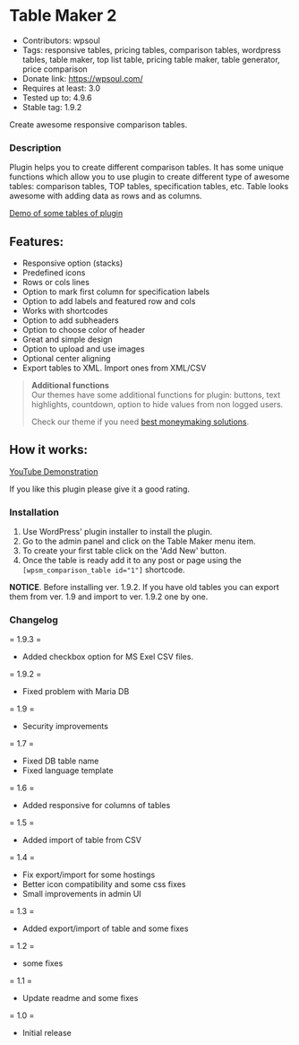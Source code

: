 # Table Maker 2

* Contributors: wpsoul
* Tags: responsive tables, pricing tables, comparison tables, wordpress tables, table maker, top list table, pricing table maker, table generator, price comparison
* Donate link: https://wpsoul.com/
* Requires at least: 3.0
* Tested up to: 4.9.6
* Stable tag: 1.9.2

Create awesome responsive comparison tables.

### Description
Plugin helps you to create different comparison tables. It has some unique functions which allow you to use plugin to create different type of awesome tables: comparison tables, TOP tables, specification tables, etc. Table looks awesome with adding data as rows and as columns.

[Demo of some tables of plugin](https://wpsoul.com/responsive-comparison-table-wordpress/)

## Features:

*   Responsive option (stacks)
*   Predefined icons
*   Rows or cols lines
*   Option to mark first column for specification labels
*   Option to add labels and featured row and cols
*   Works with shortcodes
*   Option to add subheaders
*   Option to choose color of header
*   Great and simple design
*   Option to upload and use images
*   Optional center aligning
*   Export tables to XML. Import ones from XML/CSV

> <strong>Additional functions</strong><br>
>Our themes have some additional functions for plugin: buttons, text highlights, countdown, option to hide values from non logged users. 
>
>Check our theme if you need [best moneymaking solutions](http://themeforest.net/item/rehub-directory-shop-coupon-affiliate-theme/7646339?ref=Berdych).

## How it works:

[YouTube Demonstration](https://www.youtube.com/watch?v=Z4r6TzWv8gU)

If you like this plugin please give it a good rating.

### Installation
1. Use WordPress' plugin installer to install the plugin.
2. Go to the admin panel and click on the Table Maker menu item.
3. To create your first table click on the 'Add New' button.
4. Once the table is ready add it to any post or page using the `[wpsm_comparison_table id="1"]` shortcode.

**NOTICE**. Before installing ver. 1.9.2.  If you have old tables you can export them from ver. 1.9 and import to ver. 1.9.2 one by one.

### Changelog

= 1.9.3 =
* Added checkbox option for MS Exel CSV files.

= 1.9.2 =
* Fixed problem with Maria DB

= 1.9 =
* Security improvements

= 1.7 =
* Fixed DB table name
* Fixed language template

= 1.6 =
* Added responsive for columns of tables

= 1.5 =
* Added import of table from CSV

= 1.4 =
* Fix export/import for some hostings
* Better icon compatibility and some css fixes
* Small improvements in admin UI

= 1.3 =
* Added export/import of table and some fixes

= 1.2 =
* some fixes

= 1.1 =
* Update readme and some fixes

= 1.0 =
* Initial release
